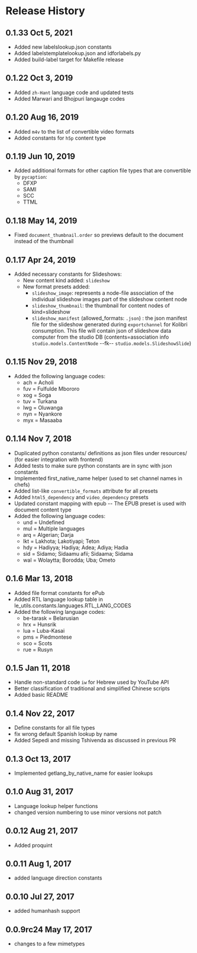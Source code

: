 Release History
===============

0.1.33 Oct 5, 2021
-------------------
  - Added new labelslookup.json constants
  - Added labelstemplatelookup.json and idforlabels.py
  - Added build-label target for Makefile release


0.1.22 Oct 3, 2019
-------------------
  - Added `zh-Hant` language code and updated tests
  - Added Marwari and Bhojpuri langauge codes


0.1.20 Aug 16, 2019
-------------------
  - Added `m4v` to the list of convertible video formats
  - Added constants for `h5p` content type


0.1.19 Jun 10, 2019
-------------------
  - Added additional formats for other caption file types that are convertible by `pycaption`:
    - DFXP
    - SAMI
    - SCC
    - TTML


0.1.18 May 14, 2019
-------------------
  - Fixed `document_thumbnail.order` so previews default to the document instead of the thumbnail


0.1.17 Apr 24, 2019
-------------------
  - Added necessary constants for Slideshows:
    - New content kind added: `slideshow`
    - New format presets added:
      - `slideshow_image`: represents a node-file association of the individual slideshow images part of the slideshow content node
      - `slideshow_thumbnail`: the thumbnail for content nodes of kind=slideshow
      - `slideshow_manifest` (allowed_formats: `.json`) :
          the json manifest file for the slideshow generated during `exportchannel` for Kolibri consumption.
          This file will contain json of slideshow data computer from the studio DB
          (contents=association info `studio.models.ContentNode` --fk-- `studio.models.SlideshowSlide`)


0.1.15 Nov 29, 2018
-------------------
  - Added the following language codes:
    - ach = Acholi
    - fuv = Fulfulde Mbororo
    - xog = Soga
    - tuv = Turkana
    - lwg = Oluwanga
    - nyn = Nyankore
    - myx = Masaaba



0.1.14 Nov 7, 2018
------------------
  - Duplicated python constants/ definitions as json files under resources/ (for easier integration with frontend)
  - Added tests to make sure python constants are in sync with json constants
  - Implemented first_native_name helper (used to set channel names in chefs)
  - Added list-like `convertible_formats` attribute for all presets
  - Added  `html5_dependency` and `video_dependency` presets
  - Updated constant mapping with epub -- The EPUB preset is used with document content type
  - Added the following language codes:
     - und = Undefined
     - mul = Multiple languages
     - arq = Algerian; Darja
     - lkt = Lakhota; Lakotiyapi; Teton
     - hdy = Hadiyya; Hadiya; Adea; Adiya; Hadia
     - sid = Sidamo; Sidaamu afii; Sidaama; Sidama
     - wal = Wolaytta; Borodda; Uba; Ometo


0.1.6 Mar 13, 2018
------------------
  - Added file format constants for ePub
  - Added RTL language lookup table in le_utils.constants.languages.RTL_LANG_CODES
  - Added the following language codes:
     - be-tarask = Belarusian
     - hrx = Hunsrik
     - lua = Luba-Kasai
     - pms = Piedmontese
     - sco = Scots
     - rue = Rusyn

0.1.5 Jan 11, 2018
------------------
  - Handle non-standard code `iw` for Hebrew used by YouTube API
  - Better classification of traditional and simplified Chinese scripts
  - Added basic README

0.1.4 Nov 22, 2017
------------------
  - Define constants for all file types
  - fix wrong default Spanish lookup by name
  - Added Sepedi and missing Tshivenda as discussed in previous PR

0.1.3 Oct 13, 2017
------------------
  - Implemented getlang_by_native_name for easier lookups

0.1.0 Aug 31, 2017
------------------
  - Language lookup helper functions
  - changed version numbering to use minor versions not patch

0.0.12 Aug 21, 2017
------------------
  - Added proquint

0.0.11 Aug 1, 2017
------------------
  - added language direction constants

0.0.10 Jul 27, 2017
------------------
  - added humanhash support

0.0.9rc24 May 17, 2017
------------------
  - changes to a few mimetypes
